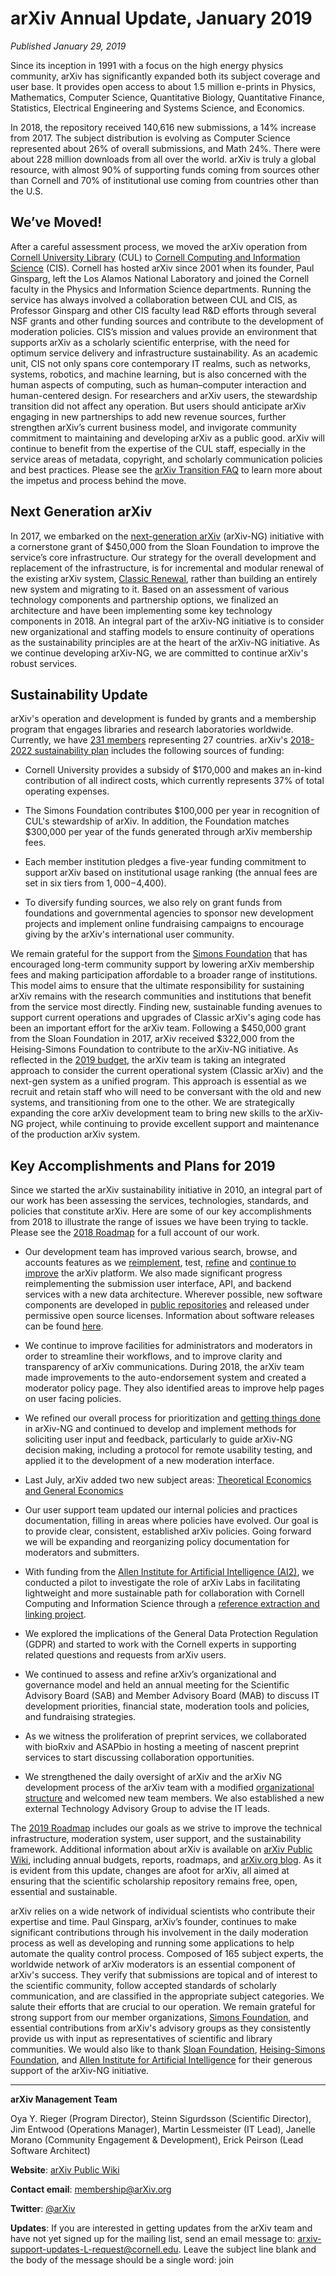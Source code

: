 # arXiv Annual Update, January 2019

_Published January 29, 2019_

Since its inception in 1991 with a focus on the high energy physics community, arXiv has significantly expanded both its subject coverage and user base. It provides open access to about 1.5 million e-prints in Physics, Mathematics, Computer Science, Quantitative Biology, Quantitative Finance, Statistics, Electrical Engineering and Systems Science, and Economics.  

In 2018, the repository received 140,616 new submissions, a 14% increase from 2017. The subject distribution is evolving as Computer Science represented about 26% of overall submissions, and Math 24%. There were about 228 million downloads from all over the world. arXiv is truly a global resource, with almost 90% of supporting funds coming from sources other than Cornell and 70% of institutional use coming from countries other than the U.S.

## We’ve Moved!

After a careful assessment process, we moved the arXiv operation from [Cornell University Library](https://www.library.cornell.edu/) (CUL) to [Cornell Computing and Information Science](https://cis.cornell.edu/) (CIS). Cornell has hosted arXiv since 2001 when its founder, Paul Ginsparg, left the Los Alamos National Laboratory and joined the Cornell faculty in the Physics and Information Science departments. Running the service has always involved a collaboration between CUL and CIS, as Professor Ginsparg and other CIS faculty lead R&D efforts through several NSF grants and other funding sources and contribute to the development of moderation policies. CIS’s mission and values provide an environment that supports arXiv as a scholarly scientific enterprise, with the need for optimum service delivery and infrastructure sustainability. As an academic unit, CIS not only spans core contemporary IT realms, such as networks, systems, robotics, and machine learning, but is also concerned with the human aspects of computing, such as human–computer interaction and human-centered design. For researchers and arXiv users, the stewardship transition did not affect any operation. But users should anticipate arXiv engaging in new partnerships to add new revenue sources, further strengthen arXiv’s current business model, and invigorate community commitment to maintaining and developing arXiv as a public good. arXiv will continue to benefit from the expertise of the CUL staff, especially in the service areas of  metadata, copyright, and scholarly communication policies and best practices. Please see the [arXiv Transition FAQ](https://confluence.cornell.edu/display/arxivpub/Transition+FAQ%3A+Move+to+Cornell+Computing+and+Information+Science) to learn more about the impetus and process behind the move.

## Next Generation arXiv
 
In 2017, we embarked on the [next-generation arXiv](https://confluence.cornell.edu/display/arxivpub/Next+Generation+arXiv) (arXiv-NG) initiative with a cornerstone grant of $450,000 from the Sloan Foundation to improve the service’s core infrastructure. Our strategy for the overall development and replacement of the infrastructure, is for incremental and modular renewal of the existing arXiv system, [Classic Renewal](https://blogs.cornell.edu/arxiv/2017/10/16/arxiv-ng-classic-renewal/), rather than building an entirely new system and migrating to it. Based on an assessment of various technology components and partnership options, we finalized an architecture and have been implementing some key technology components in 2018. An integral part of the arXiv-NG initiative is to consider new organizational and staffing models to ensure continuity of operations as the sustainability principles are at the heart of the arXiv-NG initiative. As we continue developing arXiv-NG, we are committed to continue arXiv's robust services.

## Sustainability Update

arXiv's operation and development is funded by grants and a membership program that engages libraries and research laboratories worldwide. Currently, we have [231 members](../../about/ourmembers.md) representing 27 countries. arXiv's [2018-2022 sustainability plan](https://confluence.cornell.edu/display/arxivpub/2018-2022%3A+Sustainability+Plan+for+Classic+arXiv) includes the following sources of funding:

- Cornell University provides a subsidy of $170,000 and makes an in-kind contribution of all indirect costs, which currently represents 37% of total operating expenses.

- The Simons Foundation contributes $100,000 per year in recognition of CUL's stewardship of arXiv. In addition, the Foundation matches $300,000 per year of the funds generated through arXiv membership fees.

- Each member institution pledges a five-year funding commitment to support arXiv based on institutional usage ranking (the annual fees are set in six tiers from $1,000-$4,400).

- To diversify funding sources, we also rely on grant funds from foundations and governmental agencies to sponsor new development projects and implement online fundraising campaigns to encourage giving by the arXiv's international user community.

We remain grateful for the support from the [Simons Foundation](https://www.simonsfoundation.org/) that has encouraged long-term community support by lowering arXiv membership fees and making participation affordable to a broader range of institutions. This model aims to ensure that the ultimate responsibility for sustaining arXiv remains with the research communities and institutions that benefit from the service most directly.  Finding new, sustainable funding avenues to support current operations and upgrades of Classic arXiv's aging code has been an important effort for the arXiv team. Following a $450,000 grant from the Sloan Foundation in 2017, arXiv received $322,000 from the Heising-Simons Foundation to contribute to the arXiv-NG initiative. As reflected in the [2019 budget](/about), the arXiv team is taking an integrated approach to consider the current operational system (Classic arXiv) and the next-gen system as a unified program. This approach is essential as we recruit and retain staff who will need to be conversant with the old and new systems, and transitioning from one to the other. We are strategically expanding the core arXiv development team to bring new skills to the arXiv-NG project, while continuing to provide excellent support and maintenance of the production arXiv system.

## Key Accomplishments and Plans for 2019

Since we started the arXiv sustainability initiative in 2010, an integral part of our work has been assessing the services, technologies, standards, and policies that constitute arXiv. Here are some of our key accomplishments from 2018 to illustrate the range of issues we have been trying to tackle. Please see the [2018 Roadmap](/about/reports/2018report.pdf) for a full account of our work.

- Our development team has improved various search, browse, and accounts features as we [reimplement](https://blogs.cornell.edu/arxiv/2018/04/17/new-release-arxiv-search-v0-1/), test, [refine](https://blogs.cornell.edu/arxiv/2018/05/04/release-search-v0-2-some-notes-on-names/) and [continue to improve](https://blogs.cornell.edu/arxiv/2018/07/18/search-v0-4-bug-fixes-date-related-searches/) the arXiv platform. We also made significant progress reimplementing the submission user interface, API, and backend services with a new data architecture. Wherever possible, new software components are developed in [public repositories](https://confluence.cornell.edu/display/arxivpub/arXiv-NG+Public+Repositories) and released under permissive open source licenses. Information about software releases can be found [here](https://confluence.cornell.edu/display/arxivpub/arXiv+Software+Releases).

- We continue to improve facilities for administrators and moderators in order to streamline their workflows, and to improve clarity and transparency of arXiv communications. During 2018, the arXiv team made improvements to the auto-endorsement system and created a moderator policy page. They also identified areas to improve help pages on user facing policies.

- We refined our overall process for prioritization and [getting things done](https://blogs.cornell.edu/arxiv/2018/03/14/planning-prioritization-and-getting-things-done-in-arxiv-ng/) in arXiv-NG and continued to develop and implement methods for soliciting user input and feedback, particularly to guide arXiv-NG decision making, including a protocol for remote usability testing, and applied it to the development of a new moderation interface.

- Last July, arXiv added two new subject areas: [Theoretical Economics and General Economics](https://blogs.cornell.edu/arxiv/2018/07/23/two-new-categories-in-economics/)

- Our user support team updated our internal policies and practices documentation, filling in areas where policies have evolved. Our goal is to provide clear, consistent, established arXiv policies. Going forward we will be expanding and reorganizing policy documentation for moderators and submitters.

- With funding from the [Allen Institute for Artificial Intelligence (AI2)](https://allenai.org/), we conducted a pilot to investigate the role of arXiv Labs in facilitating lightweight and more sustainable path for collaboration with Cornell Computing and Information Science through a [reference extraction and linking project](https://blogs.cornell.edu/arxiv/2017/09/27/development-update-reference-extraction-linking/).

- We explored the implications of the General Data Protection Regulation (GDPR) and started to work with the Cornell experts in supporting related questions and requests from arXiv users.

- We continued to assess and refine arXiv’s organizational and governance model and held an annual meeting for the Scientific Advisory Board (SAB) and Member Advisory Board (MAB) to discuss IT development priorities, financial state, moderation tools and policies, and fundraising strategies.

- As we witness the proliferation of preprint services, we collaborated with bioRxiv and ASAPbio in hosting a meeting of nascent preprint services to start discussing collaboration opportunities.  

- We strengthened the daily oversight of arXiv and the arXiv NG development process of the arXiv team with a modified [organizational structure](../../about/governance.md) and welcomed new team members. We also established a new external Technology Advisory Group to advise the IT leads.

The [2019 Roadmap](2019_roadmap.md) includes our goals as we strive to improve the technical infrastructure, moderation system, user support, and the sustainability framework. Additional information about arXiv is available on [arXiv Public Wiki](https://confluence.cornell.edu/display/arxivpub/arXiv+Public+Wiki), including annual budgets, reports, roadmaps, and [arXiv.org blog](https://blogs.cornell.edu/arxiv/). As it is evident from this update, changes are afoot for arXiv, all aimed at ensuring that the scientific scholarship repository remains free, open, essential and sustainable.

arXiv relies on a wide network of individual scientists who contribute their expertise and time. Paul Ginsparg, arXiv’s founder, continues to make significant contributions through his involvement in the daily moderation process as well as developing and running some applications to help automate the quality control process. Composed of 165 subject experts, the worldwide network of arXiv moderators is an essential component of arXiv's success. They verify that submissions are topical and of interest to the scientific community, follow accepted standards of scholarly communication, and are classified in the appropriate subject categories. We salute their efforts that are crucial to our operation. We remain grateful for strong support from our member organizations, [Simons Foundation](https://www.simonsfoundation.org/), and essential contributions from arXiv's advisory groups as they consistently provide us with input as representatives of scientific and library communities. We would also like to thank [Sloan Foundation](https://sloan.org/), [Heising-Simons Foundation](https://www.hsfoundation.org/), and [Allen Institute for Artificial Intelligence](https://allenai.org/) for their generous support of the arXiv-NG initiative.  

***

**arXiv Management Team**

Oya Y. Rieger (Program Director), Steinn Sigurdsson (Scientific Director), Jim Entwood (Operations Manager), Martin Lessmeister (IT Lead), Janelle Morano (Community Engagement & Development), Erick Peirson (Lead Software Architect)

**Website**: [arXiv Public Wiki](https://confluence.cornell.edu/display/arxivpub/arXiv+Public+Wiki)

**Contact email**:  membership@arXiv.org 

**Twitter**: [@arXiv](https://twitter.com/arxiv)

**Updates**: If you are interested in getting updates from the arXiv team and have not yet signed up for the mailing list, send an email message to:  arxiv-support-updates-L-request@cornell.edu. Leave the subject line blank and the body of the message should be a single word: join
